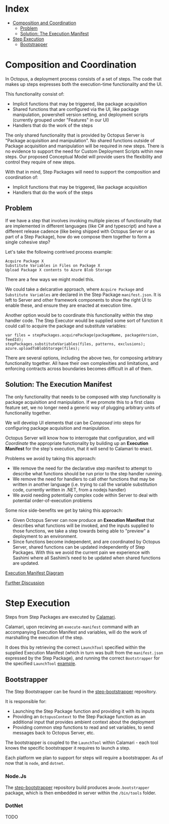 # Index

- [Composition and Coordination](#composition-and-coordination)
  - [Problem](#problem)
  - [Solution: The Execution Manifest](#solution-the-execution-manifest)
- [Step Execution](#step-execution)
  - [Bootstrapper](#bootstrapper)

# Composition and Coordination

In Octopus, a deployment process consists of a set of steps. The code that makes up steps expresses both the execution-time functionality and the UI.

This functionality consist of:

- Implicit functions that may be triggered, like package acquisition
- Shared functions that are configured via the UI, like package manipulation, powershell version setting, and deployment scripts (currently grouped under "Features" in our UI)
- Handlers that do the work of the steps

The only shared functionality that is provided by Octopus Server is "Package acquisition and manipulation". No shared functions outside of Package acquisition and manipulation will be required in new steps. There is no evidence to support the need for Custom Deployment Scripts within new steps. Our proposed Conceptual Model will provide users the flexibility and control they require of new steps.

With that in mind, Step Packages will need to support the composition and coordination of:

- Implicit functions that may be triggered, like package acquisition
- Handlers that do the work of the steps

## Problem

If we have a step that involves invoking multiple pieces of functionality that are implemented in different languages (like C# and typescript) and have a different release cadence (like being shipped with Octopus Server or as part of a Step Package), how do we compose them together to form a single cohesive step?

Let's take the following contrived process example:

```
Acquire Package X
Substitute Variables in Files on Package X
Upload Package X contents to Azure Blob Storage
```

There are a few ways we might model this.

We could take a delcarative approach, where `Acquire Package` and `Substitute Variables` are declared in the Step Package `manifest.json`. It is left to Server and other framework components to show the right UI to enable these, and ensure they are enacted at execution time.

Another option would be to coordinate this functionality within the step handler code. The Step Executor would be supplied some sort of function it could call to acquire the package and substitute variables:

```
var files = stepPackages.acquirePackage(packageName, packageVersion, feedId);
stepPackages.substituteVariables(files, patterns, exclusions);
azure.uploadToBlobStorage(files);
```

There are several options, including the above two, for composing arbitrary functionality together. All have their own complexities and limitations, and enforcing contracts across boundaries becomes difficult in all of them.

## Solution: The Execution Manifest

The only functionality that needs to be composed with step functionality is package acquisition and manipulation. If we promote this to a first class feature set, we no longer need a generic way of plugging arbitrary units of functionality together.

We will develop UI elements that can be _Composed_ into steps for configuring package acquisition and manipulation.

Octopus Server will know how to interrogate that configuration, and will _Coordinate_ the appropriate functionality by building up an **Execution Manifest** for the step's execution, that it will send to Calamari to enact.

Problems we avoid by taking this approach:

- We remove the need for the declarative step manifest to attempt to describe what functions should be run prior to the step handler running.
- We remove the need for handlers to call other functions that may be written in another language (i.e. trying to call the variable substitution code, currently written in .NET, from a nodejs handler)
- We avoid needing potentially complex code within Server to deal with potential order-of-execution problems

Some nice side-benefits we get by taking this approach:

- Given Octopus Server can now produce an **Execution Manifest** that describes what functions will be invoked, and the inputs supplied to those functions, we take a step towards being able to "preview" a deployment to an environment.
- Since functions become independent, and are coordinated by Octopus Server, shared functions can be updated independently of Step Packages. With this we avoid the current pain we experience with Sashimi where all Sashimi’s need to be updated when shared functions are updated.

[Execution Manifest Diagram](https://whimsical.com/steps-execution-manifest-N74pfHgDoLXNK8ck1UJmb9)

[Further Discussion](https://docs.google.com/document/d/1E5u3BnYlLzXQ4kwbQVb6XY9TmSFegxtAnwBi_A77WAE)

# Step Execution

Steps from Step Packages are executed by [Calamari](https://github.com/octopusdeploy/Calamari).

Calamari, upon recieving an `execute-manifest` command with an accompanying Execution Manifest and variables, will do the work of marshalling the execution of the step.

It does this by retrieving the correct `LaunchTool` specified within the supplied Execution Manifest (which in turn was built from the `manifest.json` expressed by the Step Package), and running the correct `Bootstrapper` for the specified `LaunchTool` [example](https://github.com/OctopusDeploy/Calamari/blob/master/source/Calamari/Commands/ExecuteManifestCommand.cs).

## Bootstrapper

The Step Bootstrapper can be found in the [step-bootstrapper](https://github.com/OctopusDeploy/step-bootstrapper) repository.

It is responsible for:

- Launching the Step Package function and providing it with its inputs
- Providing an `OctopusContext` to the Step Package function as an additional input that provides ambient context about the deployment
- Providing common step functions to read and set variables, to send messages back to Octopus Server, etc.

The bootstrapper is coupled to the `LaunchTool` within Calamari - each tool knows the specific bootstrapper it requires to launch a step.

Each platform we plan to support for steps will require a bootstrapper. As of now that is `node`, and `dotnet`.

### Node.Js

The [step-bootstrapper](https://github.com/OctopusDeploy/step-bootstrapper) repository build produces a`node.bootstrapper` package, which is then embedded in server within the `/bin/tools` folder.

### DotNet

TODO
